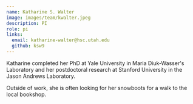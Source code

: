 ```yaml
---
name: Katharine S. Walter
image: images/team/kwalter.jpeg
description: PI
role: pi
links:
  email: katharine-walter@hsc.utah.edu
  github: ksw9
---
```


Katharine completed her PhD at Yale University in Maria Diuk-Wasser's Laboratory and her postdoctoral research at Stanford University in the Jason Andrews Laboratory.

Outside of work, she is often looking for her snowboots for a walk to the local bookshop.